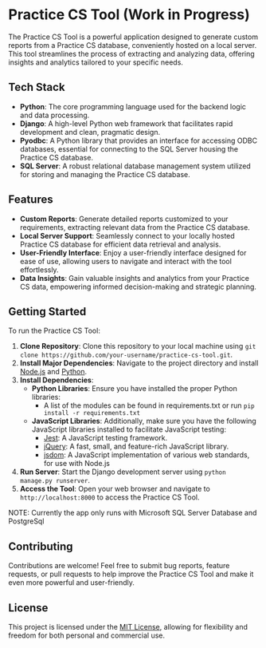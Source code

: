 # Practice CS Tool (Work in Progress)

The Practice CS Tool is a powerful application designed to generate custom reports from a Practice CS database, conveniently hosted on a local server. This tool streamlines the process of extracting and analyzing data, offering insights and analytics tailored to your specific needs.

## Tech Stack

- **Python**: The core programming language used for the backend logic and data processing.
- **Django**: A high-level Python web framework that facilitates rapid development and clean, pragmatic design.
- **Pyodbc**: A Python library that provides an interface for accessing ODBC databases, essential for connecting to the SQL Server housing the Practice CS database.
- **SQL Server**: A robust relational database management system utilized for storing and managing the Practice CS database.

## Features

- **Custom Reports**: Generate detailed reports customized to your requirements, extracting relevant data from the Practice CS database.
- **Local Server Support**: Seamlessly connect to your locally hosted Practice CS database for efficient data retrieval and analysis.
- **User-Friendly Interface**: Enjoy a user-friendly interface designed for ease of use, allowing users to navigate and interact with the tool effortlessly.
- **Data Insights**: Gain valuable insights and analytics from your Practice CS data, empowering informed decision-making and strategic planning.

## Getting Started

To run the Practice CS Tool:

1. **Clone Repository**: Clone this repository to your local machine using `git clone https://github.com/your-username/practice-cs-tool.git`.
2. **Install Major Dependencies**: Navigate to the project directory and install [Node.js](https://nodejs.org/en/download/) and [Python](https://www.python.org/downloads/).
3. **Install Dependencies**:
   - **Python Libraries**: Ensure you have installed the proper Python libraries:
     - A list of the modules can be found in requirements.txt or run `pip install -r requirements.txt`
   - **JavaScript Libraries**: Additionally, make sure you have the following JavaScript libraries installed to facilitate JavaScript testing:
     - [Jest](https://jestjs.io/): A JavaScript testing framework.
     - [jQuery](https://jquery.com/): A fast, small, and feature-rich JavaScript library.
     - [jsdom](https://github.com/jsdom/jsdom): A JavaScript implementation of various web standards, for use with Node.js
4. **Run Server**: Start the Django development server using `python manage.py runserver`.
5. **Access the Tool**: Open your web browser and navigate to `http://localhost:8000` to access the Practice CS Tool.

NOTE: Currently the app only runs with Microsoft SQL Server Database and PostgreSql

## Contributing

Contributions are welcome! Feel free to submit bug reports, feature requests, or pull requests to help improve the Practice CS Tool and make it even more powerful and user-friendly.

## License

This project is licensed under the [MIT License](LICENSE), allowing for flexibility and freedom for both personal and commercial use.
